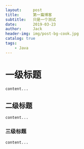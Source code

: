 ```yaml
---
layout:     post
title:      第一篇博客
subtitle:   只是一个测试
date:       2019-03-23
author:     Jack
header-img: img/post-bg-cook.jpg
catalog: true
tags:
    - Java
---
```



# 一级标题

    content...


## 二级标题

    content...

### 三级标题

    content...
